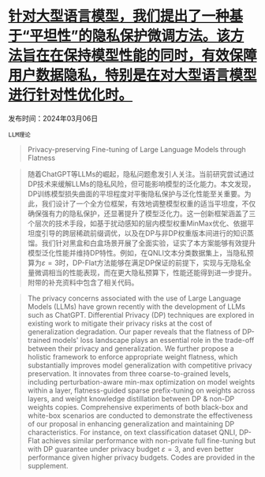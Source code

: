 # [针对大型语言模型，我们提出了一种基于“平坦性”的隐私保护微调方法。该方法旨在在保持模型性能的同时，有效保障用户数据隐私，特别是在对大型语言模型进行针对性优化时。](https://arxiv.org/abs/2403.04124)

发布时间：2024年03月06日

`LLM理论`

> Privacy-preserving Fine-tuning of Large Language Models through Flatness

> 随着ChatGPT等LLMs的崛起，隐私问题愈发引人关注。当前研究尝试通过DP技术来缓解LLMs的隐私风险，但可能影响模型的泛化能力。本文发现，DP训练模型损失曲面的平坦程度对平衡隐私保护与泛化性能至关重要。为此，我们设计了一个全方位框架，有效地调整模型权重的适当平坦度，不仅确保强有力的隐私保护，还显著提升了模型泛化力。这一创新框架涵盖了三个层次的技术手段，如基于扰动感知的层内模型权重MinMax优化、依据平坦度引导的跨层稀疏前缀调优，以及在DP与非DP权重版本间进行的知识蒸馏。我们针对黑盒和白盒场景开展了全面实验，证实了本方案能够有效提升模型泛化性能并维持DP特性。例如，在QNLI文本分类数据集上，当隐私预算为$ε=3$时，DP-Flat方法能够在满足DP保证的前提下，实现与无隐私全量微调相当的性能表现，而在更大隐私预算下，性能还能得到进一步提升。附带的补充资料中包含了相关代码。

> The privacy concerns associated with the use of Large Language Models (LLMs) have grown recently with the development of LLMs such as ChatGPT. Differential Privacy (DP) techniques are explored in existing work to mitigate their privacy risks at the cost of generalization degradation. Our paper reveals that the flatness of DP-trained models' loss landscape plays an essential role in the trade-off between their privacy and generalization. We further propose a holistic framework to enforce appropriate weight flatness, which substantially improves model generalization with competitive privacy preservation. It innovates from three coarse-to-grained levels, including perturbation-aware min-max optimization on model weights within a layer, flatness-guided sparse prefix-tuning on weights across layers, and weight knowledge distillation between DP \& non-DP weights copies. Comprehensive experiments of both black-box and white-box scenarios are conducted to demonstrate the effectiveness of our proposal in enhancing generalization and maintaining DP characteristics. For instance, on text classification dataset QNLI, DP-Flat achieves similar performance with non-private full fine-tuning but with DP guarantee under privacy budget $ε=3$, and even better performance given higher privacy budgets. Codes are provided in the supplement.